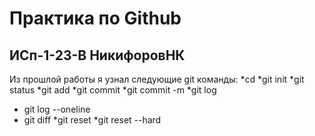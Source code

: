 # Практика по Github
## ИСп-1-23-В НикифоровНК
Из прошлой работы я узнал следующие git команды:
*cd 
*git init 
*git status
*git add
*git commit
*git commit -m 
*git log
* git log --oneline
* git diff
*git reset 
*git reset --hard